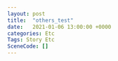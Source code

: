 ```yaml
---
layout: post
title:  "others_test"
date:   2021-01-06 13:00:00 +0000
categories: Etc
Tags: Story Etc
SceneCode: []
---
```

